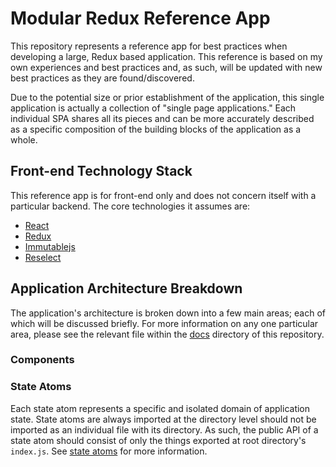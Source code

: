 # Modular Redux Reference App

This repository represents a reference app for best practices when developing a large, Redux based application. This reference is based on my own experiences and best practices and, as such, will be updated with new best practices as they are found/discovered.

Due to the potential size or prior establishment of the application, this single application is actually a collection of "single page applications." Each individual SPA shares all its pieces and can be more accurately described as a specific composition of the building blocks of the application as a whole.

## Front-end Technology Stack

This reference app is for front-end only and does not concern itself with a particular backend. The core technologies it assumes are:

* [React](https://github.com/facebook/react)
* [Redux](https://github.com/reactjs/redux)
* [Immutablejs](https://github.com/facebook/immutable-js)
* [Reselect](https://github.com/reactjs/reselect)

## Application Architecture Breakdown

The application's architecture is broken down into a few main areas; each of which will be discussed briefly. For more information on any one particular area, please see the relevant file within the [docs](/docs) directory of this repository.

### Components

### State Atoms

Each state atom represents a specific and isolated domain of application state. State atoms are always imported at the directory level should not be imported as an individual file with its directory. As such, the public API of a state atom should consist of only the things exported at root directory's `index.js`. See [state atoms](/docs/state-atoms.md) for more information.
